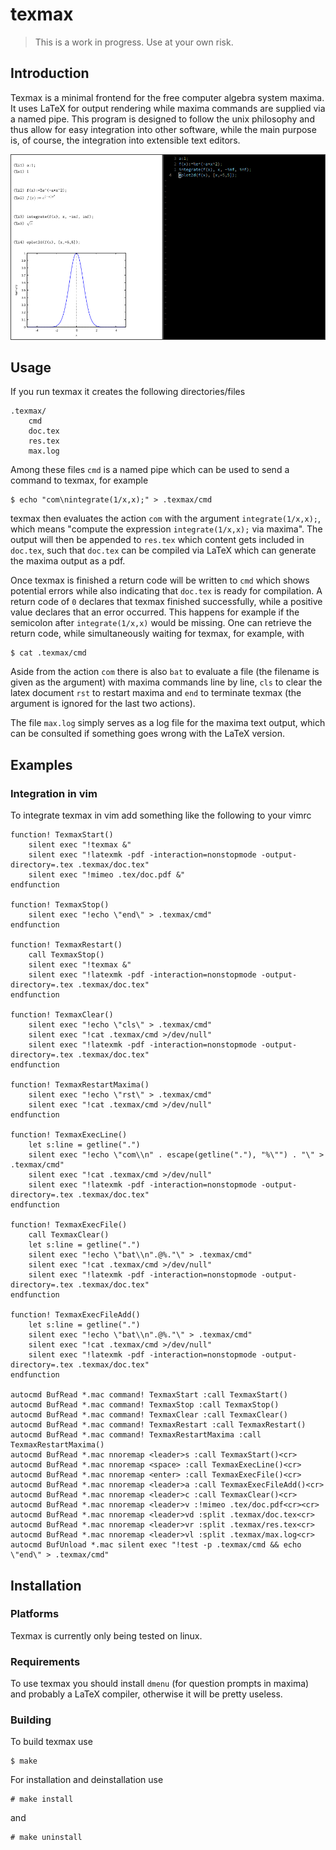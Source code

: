 # texmax
> This is a work in progress. Use at your own risk.

## Introduction
Texmax is a minimal frontend for the free computer algebra system maxima.
It uses LaTeX for output rendering while maxima commands are supplied via a
named pipe.
This program is designed to follow the unix philosophy and thus allow for easy
integration into other software, while the main purpose is, of course, the
integration into extensible text editors.

![](https://github.com/jackerschott/texmax/raw/master/screenshot.png)

## Usage
If you run texmax it creates the following directories/files

    .texmax/
        cmd
        doc.tex
        res.tex
        max.log

Among these files `cmd` is a named pipe which can be used to send a command to
texmax, for example

    $ echo "com\nintegrate(1/x,x);" > .texmax/cmd

texmax then evaluates the action `com` with the argument `integrate(1/x,x);`,
which means "compute the expression `integrate(1/x,x);` via maxima".
The output will then be appended to `res.tex` which content gets included in
`doc.tex`, such that `doc.tex` can be compiled via LaTeX which can generate the
maxima output as a pdf.

Once texmax is finished a return code will be written to `cmd` which shows 
potential errors while also indicating that `doc.tex` is ready for compilation.
A return code of `0` declares that texmax finished successfully, while a
positive value declares that an error occurred.
This happens for example if the semicolon after `integrate(1/x,x)` would be
missing.
One can retrieve the return code, while simultaneously waiting for texmax, for
example, with
    
    $ cat .texmax/cmd


Aside from the action `com` there is also `bat` to evaluate a file (the filename
is given as the argument) with maxima commands line by line, `cls` to clear the
latex document `rst` to restart maxima and `end` to terminate texmax (the
argument is ignored for the last two actions).

The file `max.log` simply serves as a log file for the maxima text output, which
can be consulted if something goes wrong with the LaTeX version.

## Examples
### Integration in vim
To integrate texmax in vim add something like the following to your vimrc
```vim
function! TexmaxStart()
    silent exec "!texmax &"
    silent exec "!latexmk -pdf -interaction=nonstopmode -output-directory=.tex .texmax/doc.tex"
    silent exec "!mimeo .tex/doc.pdf &"
endfunction

function! TexmaxStop()
    silent exec "!echo \"end\" > .texmax/cmd"
endfunction

function! TexmaxRestart()
    call TexmaxStop()
    silent exec "!texmax &"
    silent exec "!latexmk -pdf -interaction=nonstopmode -output-directory=.tex .texmax/doc.tex"
endfunction

function! TexmaxClear()
    silent exec "!echo \"cls\" > .texmax/cmd"
    silent exec "!cat .texmax/cmd >/dev/null"
    silent exec "!latexmk -pdf -interaction=nonstopmode -output-directory=.tex .texmax/doc.tex"
endfunction

function! TexmaxRestartMaxima()
    silent exec "!echo \"rst\" > .texmax/cmd"
    silent exec "!cat .texmax/cmd >/dev/null"
endfunction

function! TexmaxExecLine()
    let s:line = getline(".")
    silent exec "!echo \"com\\n" . escape(getline("."), "%\"") . "\" > .texmax/cmd"
    silent exec "!cat .texmax/cmd >/dev/null"
    silent exec "!latexmk -pdf -interaction=nonstopmode -output-directory=.tex .texmax/doc.tex"
endfunction

function! TexmaxExecFile()
    call TexmaxClear()
    let s:line = getline(".")
    silent exec "!echo \"bat\\n".@%."\" > .texmax/cmd"
    silent exec "!cat .texmax/cmd >/dev/null"
    silent exec "!latexmk -pdf -interaction=nonstopmode -output-directory=.tex .texmax/doc.tex"
endfunction

function! TexmaxExecFileAdd()
    let s:line = getline(".")
    silent exec "!echo \"bat\\n".@%."\" > .texmax/cmd"
    silent exec "!cat .texmax/cmd >/dev/null"
    silent exec "!latexmk -pdf -interaction=nonstopmode -output-directory=.tex .texmax/doc.tex"
endfunction

autocmd BufRead *.mac command! TexmaxStart :call TexmaxStart()
autocmd BufRead *.mac command! TexmaxStop :call TexmaxStop()
autocmd BufRead *.mac command! TexmaxClear :call TexmaxClear()
autocmd BufRead *.mac command! TexmaxRestart :call TexmaxRestart()
autocmd BufRead *.mac command! TexmaxRestartMaxima :call TexmaxRestartMaxima()
autocmd BufRead *.mac nnoremap <leader>s :call TexmaxStart()<cr>
autocmd BufRead *.mac nnoremap <space> :call TexmaxExecLine()<cr>
autocmd BufRead *.mac nnoremap <enter> :call TexmaxExecFile()<cr>
autocmd BufRead *.mac nnoremap <leader>a :call TexmaxExecFileAdd()<cr>
autocmd BufRead *.mac nnoremap <leader>c :call TexmaxClear()<cr>
autocmd BufRead *.mac nnoremap <leader>v :!mimeo .tex/doc.pdf<cr><cr>
autocmd BufRead *.mac nnoremap <leader>vd :split .texmax/doc.tex<cr>
autocmd BufRead *.mac nnoremap <leader>vr :split .texmax/res.tex<cr>
autocmd BufRead *.mac nnoremap <leader>vl :split .texmax/max.log<cr>
autocmd BufUnload *.mac silent exec "!test -p .texmax/cmd && echo \"end\" > .texmax/cmd"
```

## Installation
### Platforms
Texmax is currently only being tested on linux.

### Requirements
To use texmax you should install `dmenu` (for question prompts in maxima) and
probably a LaTeX compiler, otherwise it will be pretty useless.

### Building
To build texmax use

    $ make

For installation and deinstallation use

    # make install

and

    # make uninstall
